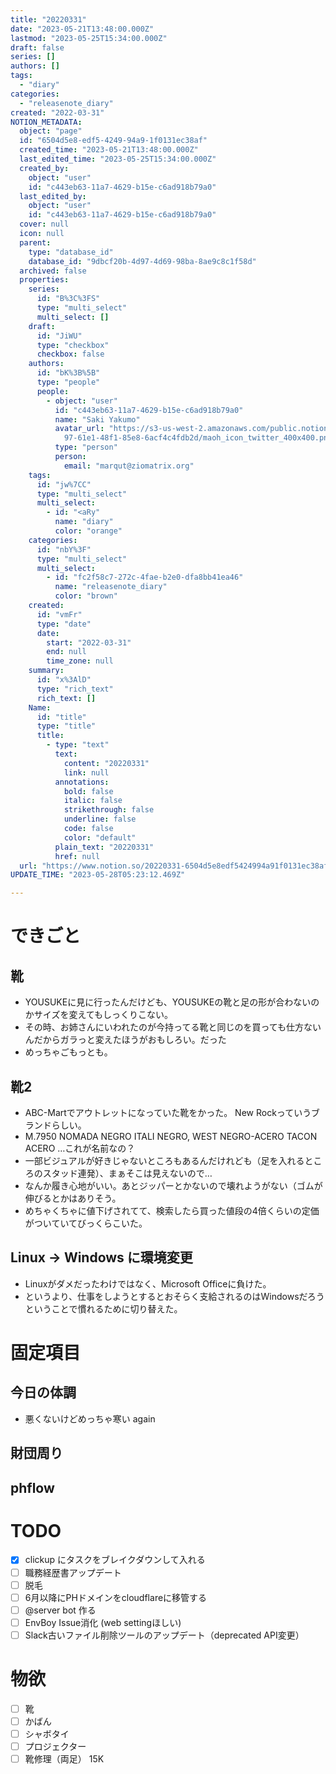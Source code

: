 ```yaml
---
title: "20220331"
date: "2023-05-21T13:48:00.000Z"
lastmod: "2023-05-25T15:34:00.000Z"
draft: false
series: []
authors: []
tags:
  - "diary"
categories:
  - "releasenote_diary"
created: "2022-03-31"
NOTION_METADATA:
  object: "page"
  id: "6504d5e8-edf5-4249-94a9-1f0131ec38af"
  created_time: "2023-05-21T13:48:00.000Z"
  last_edited_time: "2023-05-25T15:34:00.000Z"
  created_by:
    object: "user"
    id: "c443eb63-11a7-4629-b15e-c6ad918b79a0"
  last_edited_by:
    object: "user"
    id: "c443eb63-11a7-4629-b15e-c6ad918b79a0"
  cover: null
  icon: null
  parent:
    type: "database_id"
    database_id: "9dbcf20b-4d97-4d69-98ba-8ae9c8c1f58d"
  archived: false
  properties:
    series:
      id: "B%3C%3FS"
      type: "multi_select"
      multi_select: []
    draft:
      id: "JiWU"
      type: "checkbox"
      checkbox: false
    authors:
      id: "bK%3B%5B"
      type: "people"
      people:
        - object: "user"
          id: "c443eb63-11a7-4629-b15e-c6ad918b79a0"
          name: "Saki Yakumo"
          avatar_url: "https://s3-us-west-2.amazonaws.com/public.notion-static.com/3ad1c4\
            97-61e1-48f1-85e8-6acf4c4fdb2d/maoh_icon_twitter_400x400.png"
          type: "person"
          person:
            email: "marqut@ziomatrix.org"
    tags:
      id: "jw%7CC"
      type: "multi_select"
      multi_select:
        - id: "<aRy"
          name: "diary"
          color: "orange"
    categories:
      id: "nbY%3F"
      type: "multi_select"
      multi_select:
        - id: "fc2f58c7-272c-4fae-b2e0-dfa8bb41ea46"
          name: "releasenote_diary"
          color: "brown"
    created:
      id: "vmFr"
      type: "date"
      date:
        start: "2022-03-31"
        end: null
        time_zone: null
    summary:
      id: "x%3AlD"
      type: "rich_text"
      rich_text: []
    Name:
      id: "title"
      type: "title"
      title:
        - type: "text"
          text:
            content: "20220331"
            link: null
          annotations:
            bold: false
            italic: false
            strikethrough: false
            underline: false
            code: false
            color: "default"
          plain_text: "20220331"
          href: null
  url: "https://www.notion.so/20220331-6504d5e8edf5424994a91f0131ec38af"
UPDATE_TIME: "2023-05-28T05:23:12.469Z"

---
```

<link rel="stylesheet" href="https://cdn.jsdelivr.net/npm/katex@0.16.2/dist/katex.min.css" integrity="sha384-bYdxxUwYipFNohQlHt0bjN/LCpueqWz13HufFEV1SUatKs1cm4L6fFgCi1jT643X" crossorigin="anonymous">


# できごと


## 靴

- YOUSUKEに見に行ったんだけども、YOUSUKEの靴と足の形が合わないのかサイズを変えてもしっくりこない。
- その時、お姉さんにいわれたのが今持ってる靴と同じのを買っても仕方ないんだからガラっと変えたほうがおもしろい。だった
- めっちゃごもっとも。

## 靴2

- ABC-Martでアウトレットになっていた靴をかった。 New Rockっていうブランドらしい。
- M.7950 NOMADA NEGRO ITALI NEGRO, WEST NEGRO-ACERO TACON ACERO …これが名前なの？
- 一部ビジュアルが好きじゃないところもあるんだけれども（足を入れるところのスタッド連発）、まぁそこは見えないので…
- なんか履き心地がいい。あとジッパーとかないので壊れようがない（ゴムが伸びるとかはありそう。
- めちゃくちゃに値下げされてて、検索したら買った値段の4倍くらいの定価がついていてびっくらこいた。

## Linux -> Windows に環境変更

- Linuxがダメだったわけではなく、Microsoft Officeに負けた。
- というより、仕事をしようとするとおそらく支給されるのはWindowsだろうということで慣れるために切り替えた。

# 固定項目


## 今日の体調

- 悪くないけどめっちゃ寒い again

## 財団周り


## phflow


# TODO

- [x] clickup にタスクをブレイクダウンして入れる
- [ ] 職務経歴書アップデート
- [ ] 脱毛
- [ ] 6月以降にPHドメインをcloudflareに移管する
- [ ] @server bot 作る
- [ ] EnvBoy Issue消化 (web settingほしい)
- [ ] Slack古いファイル削除ツールのアップデート（deprecated API変更）

# 物欲

- [ ] 靴
- [ ] かばん
- [ ] シャボタイ
- [ ] プロジェクター
- [ ] 靴修理（両足） 15K
